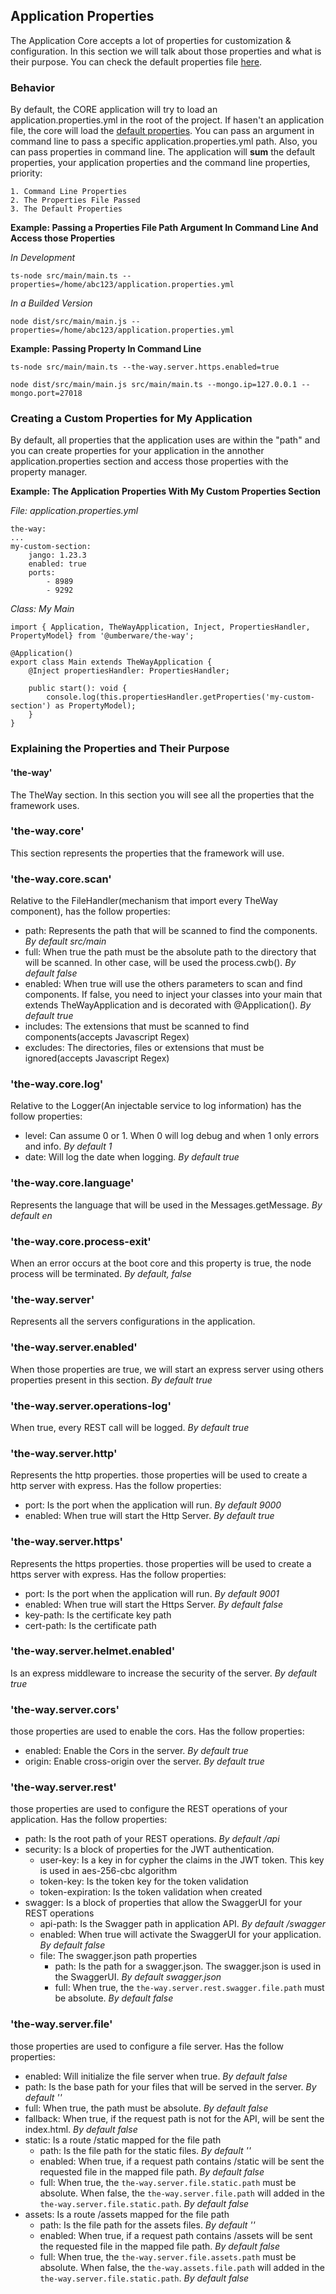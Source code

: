 ## Application Properties

The Application Core accepts a lot of properties for customization & configuration. In this section we will talk about those properties and what is their purpose.
You can check the default properties file [here](../src/main/resources/application.properties.yml).

### Behavior

By default, the CORE application will try to load an application.properties.yml in the root of the project. If hasen't an application file, the core will load the [default properties](../src/main/resources/application.properties.yml).
You can pass an argument in command line to pass a specific application.properties.yml path.
Also, you can pass properties in command line.
The application will **sum** the default properties, your application properties and the command line properties, priority:

    1. Command Line Properties
    2. The Properties File Passed
    3. The Default Properties

**Example: Passing a Properties File Path Argument In Command Line And Access those Properties**

*In Development*

    ts-node src/main/main.ts --properties=/home/abc123/application.properties.yml

*In a Builded Version*

    node dist/src/main/main.js --properties=/home/abc123/application.properties.yml

**Example: Passing Property In Command Line**

    ts-node src/main/main.ts --the-way.server.https.enabled=true

    node dist/src/main/main.js src/main/main.ts --mongo.ip=127.0.0.1 --mongo.port=27018

### Creating a Custom Properties for My Application

By default, all properties that the application uses are within the "path" and you can create properties for your application in the annother application.properties section and access those properties with the property manager.

**Example: The Application Properties With My Custom Properties Section**

*File: application.properties.yml*

    the-way:
    ...
    my-custom-section:
        jango: 1.23.3
        enabled: true
        ports:
            - 8989
            - 9292

*Class: My Main*

    import { Application, TheWayApplication, Inject, PropertiesHandler, PropertyModel} from '@umberware/the-way';

    @Application()
    export class Main extends TheWayApplication {
        @Inject propertiesHandler: PropertiesHandler;

        public start(): void {
            console.log(this.propertiesHandler.getProperties('my-custom-section') as PropertyModel);
        }
    }


### Explaining the Properties and Their Purpose

#### 'the-way'

The TheWay section. In this section you will see all the properties that the framework uses.

### 'the-way.core'

This section represents the properties that the framework will use.

### 'the-way.core.scan'

Relative to the FileHandler(mechanism that import every TheWay component), has the follow properties:

 - path: Represents the path that will be scanned to find the components. *By default src/main*
 - full: When true the path must be the absolute path to the directory that will be scanned. In other case, will be used the process.cwb(). *By default false*
 - enabled: When true will use the others parameters to scan and find components. If false, you need to inject your classes into your main that extends TheWayApplication and is decorated with @Application(). *By default true*
 - includes: The extensions that must be scanned to find components(accepts Javascript Regex)
 - excludes: The directories, files or extensions that must be ignored(accepts Javascript Regex)

### 'the-way.core.log'

Relative to the Logger(An injectable service to log information) has the follow properties:

 - level: Can assume 0 or 1. When 0 will log debug and when 1 only errors and info. *By default 1*
 - date: Will log the date when logging. *By default true*

### 'the-way.core.language'

Represents the language that will be used in the Messages.getMessage. *By default en*

### 'the-way.core.process-exit'

When an error occurs at the boot core and this property is true, the node process will be terminated. *By default, false*

### 'the-way.server'

Represents all the servers configurations in the application.

### 'the-way.server.enabled'

When those properties are true, we will start an express server using others properties present in this section. *By default true*

### 'the-way.server.operations-log'

When true, every REST call will be logged. *By default true*

### 'the-way.server.http'

Represents the http properties. those properties will be used to create a http server with express. Has the follow properties:

 - port: Is the port when the application will run. *By default 9000*
 - enabled: When true will start the Http Server. *By default true*

### 'the-way.server.https'

Represents the https properties. those properties will be used to create a https server with express. Has the follow properties:

- port: Is the port when the application will run. *By default 9001*
- enabled: When true will start the Https Server. *By default false*
- key-path: Is the certificate key path
- cert-path: Is the certificate path

### 'the-way.server.helmet.enabled'

Is an express middleware to increase the security of the server. *By default true*

### 'the-way.server.cors'

those properties are used to enable the cors. Has the follow properties:

 - enabled: Enable the Cors in the server. *By default true*
 - origin: Enable cross-origin over the server. *By default true*

### 'the-way.server.rest'

those properties are used to configure the REST operations of your application. Has the follow properties:

 - path: Is the root path of your REST operations. *By default /api*
 - security: Is a block of properties for the JWT authentication.
   - user-key: Is a key in for cypher the claims in the JWT token. This key is used in aes-256-cbc algorithm
   - token-key: Is the token key for the token validation
   - token-expiration: Is the token validation when created
 - swagger: Is a block of properties that allow the SwaggerUI for your REST operations
   - api-path: Is the Swagger path in application API. *By default /swagger*
   - enabled: When true will activate the SwaggerUI for your application. *By default false*
   - file: The swagger.json path properties
      - path: Is the path for a swagger.json. The swagger.json is used in the SwaggerUI. *By default swagger.json*
      - full: When true, the `the-way.server.rest.swagger.file.path` must be absolute. *By default false*

### 'the-way.server.file'

those properties are used to configure a file server. Has the follow properties:

 - enabled: Will initialize the file server when true. *By default false*
 - path: Is the base path for your files that will be served in the server. *By default ''*
 - full: When true, the path must be absolute. *By default false*
 - fallback: When true, if the request path is not for the API, will be sent the index.html. *By default false*
 - static: Is a route /static mapped for the file path
    - path: Is the file path for the static files. *By default ''*
    - enabled: When true, if a request path contains /static will be sent the requested file in the mapped file path. *By default false*
    - full: When true, the `the-way.server.file.static.path` must be absolute. When false, the `the-way.server.file.path` will added in the `the-way.server.file.static.path`. *By default false*
 - assets: Is a route /assets mapped for the file path
   - path: Is the file path for the assets files. *By default ''*
   - enabled: When true, if a request path contains /assets will be sent the requested file in the mapped file path. *By default false*
   - full: When true, the `the-way.server.file.assets.path` must be absolute. When false, the `the-way.assets.file.path` will added in the `the-way.server.file.static.path`. *By default false*